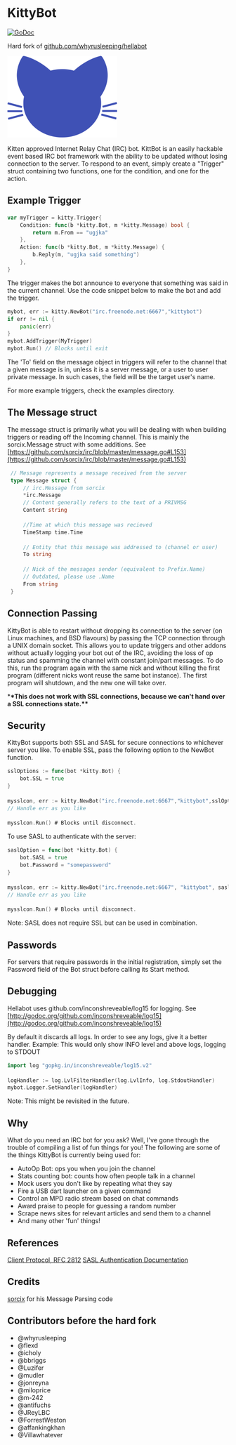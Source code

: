 # KittyBot

[![GoDoc](https://godoc.org/github.com/ugjka/kittybot?status.png)](https://godoc.org/github.com/ugjka/kittybot)

Hard fork of [github.com/whyrusleeping/hellabot](https://github.com/whyrusleeping/hellabot)

![kittybot](kitty.png?raw=true)

Kitten approved Internet Relay Chat (IRC) bot. KittBot is an easily hackable event based IRC bot
framework with the ability to be updated without losing connection to the
server. To respond to an event, simply create a "Trigger" struct containing
two functions, one for the condition, and one for the action.

## Example Trigger

```go
var myTrigger = kitty.Trigger{
    Condition: func(b *kitty.Bot, m *kitty.Message) bool {
        return m.From == "ugjka"
    },
    Action: func(b *kitty.Bot, m *kitty.Message) {
        b.Reply(m, "ugjka said something")
    },
}
```

The trigger makes the bot announce to everyone that something was said in the current channel. Use the code snippet below to make the bot and add the trigger.

```go
mybot, err := kitty.NewBot("irc.freenode.net:6667","kittybot")
if err != nil {
    panic(err)
}
mybot.AddTrigger(MyTrigger)
mybot.Run() // Blocks until exit
```

The 'To' field on the message object in triggers will refer to the channel that
a given message is in, unless it is a server message, or a user to user private
message. In such cases, the field will be the target user's name.

For more example triggers, check the examples directory.

## The Message struct

The message struct is primarily what you will be dealing with when building
triggers or reading off the Incoming channel.
This is mainly the sorcix.Message struct with some additions.
See [https://github.com/sorcix/irc/blob/master/message.go#L153](https://github.com/sorcix/irc/blob/master/message.go#L153)

```go
 // Message represents a message received from the server
 type Message struct {
     // irc.Message from sorcix
     *irc.Message
     // Content generally refers to the text of a PRIVMSG
     Content string

     //Time at which this message was recieved
     TimeStamp time.Time

     // Entity that this message was addressed to (channel or user)
     To string

     // Nick of the messages sender (equivalent to Prefix.Name)
     // Outdated, please use .Name
     From string
 }
```

## Connection Passing

KittyBot is able to restart without dropping its connection to the server
(on Linux machines, and BSD flavours) by passing the TCP connection through a UNIX domain socket.
This allows you to update triggers and other addons without actually logging
your bot out of the IRC, avoiding the loss of op status and spamming the channel
with constant join/part messages. To do this, run the program again with
the same nick and without killing the first program (different nicks wont reuse
the same bot instance). The first program will shutdown, and the new one
will take over.

\***\*This does not work with SSL connections, because we can't hand over a SSL connections state.\*\***

## Security

KittyBot supports both SSL and SASL for secure connections to whichever server
you like. To enable SSL, pass the following option to the NewBot function.

```go
sslOptions := func(bot *kitty.Bot) {
    bot.SSL = true
}

mysslcon, err := kitty.NewBot("irc.freenode.net:6667","kittybot",sslOptions)
// Handle err as you like

mysslcon.Run() # Blocks until disconnect.
```

To use SASL to authenticate with the server:

```go
saslOption = func(bot *kitty.Bot) {
    bot.SASL = true
    bot.Password = "somepassword"
}

mysslcon, err := kitty.NewBot("irc.freenode.net:6667", "kittybot", saslOption)
// Handle err as you like

mysslcon.Run() # Blocks until disconnect.
```

Note: SASL does not require SSL but can be used in combination.

## Passwords

For servers that require passwords in the initial registration, simply set
the Password field of the Bot struct before calling its Start method.

## Debugging

Hellabot uses github.com/inconshreveable/log15 for logging.
See [http://godoc.org/github.com/inconshreveable/log15](http://godoc.org/github.com/inconshreveable/log15)

By default it discards all logs. In order to see any logs, give it a better handler.
Example: This would only show INFO level and above logs, logging to STDOUT

```go
import log "gopkg.in/inconshreveable/log15.v2"

logHandler := log.LvlFilterHandler(log.LvlInfo, log.StdoutHandler)
mybot.Logger.SetHandler(logHandler)
```

Note: This might be revisited in the future.

## Why

What do you need an IRC bot for you ask? Well, I've gone through the trouble of
compiling a list of fun things for you! The following are some of the things KittyBot is
currently being used for:

- AutoOp Bot: ops you when you join the channel
- Stats counting bot: counts how often people talk in a channel
- Mock users you don't like by repeating what they say
- Fire a USB dart launcher on a given command
- Control an MPD radio stream based on chat commands
- Award praise to people for guessing a random number
- Scrape news sites for relevant articles and send them to a channel
- And many other 'fun' things!

## References

[Client Protocol, RFC 2812](http://tools.ietf.org/html/rfc2812)
[SASL Authentication Documentation](https://tools.ietf.org/html/draft-mitchell-irc-capabilities-01)

## Credits

[sorcix](http://github.com/sorcix) for his Message Parsing code

## Contributors before the hard fork

- @whyrusleeping
- @flexd
- @icholy
- @bbriggs
- @Luzifer
- @mudler
- @jonreyna
- @miloprice
- @m-242
- @antifuchs
- @JReyLBC
- @ForrestWeston
- @affankingkhan
- @Villawhatever
